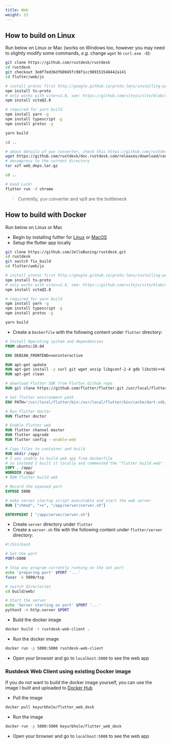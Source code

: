 ```yaml
---
title: Web 
weight: 23
---
```


## How to build on Linux


Run below on Linux or Mac (works on Windows too, however you may need to slightly modify some commands, *e.g.* change `wget` to `curl.exe -O`):

```sh
git clone https://github.com/rustdesk/rustdesk
cd rustdesk
git checkout 3e8f7ed36df60045fc98f1cc989151548442a141
cd flutter/web/js

# install protoc first http://google.github.io/proto-lens/installing-protoc.html
npm install ts-proto
# only works with vite<=2.8, see: https://github.com/vitejs/vite/blob/main/docs/guide/build.md#chunking-strategy
npm install vite@2.8

# required for yarn build
npm install yarn -g
npm install typescript -g
npm install protoc -g

yarn build

cd ..

# about details of yuv converter, check this https://github.com/rustdesk/rustdesk/issues/364#issuecomment-1023562050
wget https://github.com/rustdesk/doc.rustdesk.com/releases/download/console/web_deps.tar.gz
# decompress to the current directory
tar xzf web_deps.tar.gz

cd ..

# Good Luck!
flutter run -d chrome
```

> Currently, yuv converter and vp9 are the bottleneck

## How to build with Docker

Run below on Linux or Mac
- Begin by installing fultter for [Linux](https://docs.flutter.dev/get-started/install/linux#install-flutter-manually) or [MacOS](https://docs.flutter.dev/get-started/install/macos)
- Setup the flutter app locally
```sh
git clone https://github.com/JelleBuning/rustdesk.git
cd rustdesk 
git switch fix_build
cd flutter/web/js

# install protoc first http://google.github.io/proto-lens/installing-protoc.html
npm install ts-proto
# only works with vite<=2.8, see: https://github.com/vitejs/vite/blob/main/docs/guide/build.md#chunking-strategy
npm install vite@2.8

# required for yarn build
npm install yarn -g
npm install typescript -g
npm install protoc -g

yarn build
```
- Create a `Dockerfile` with the following content under `flutter` directory:

```Dockerfile
# Install Operating system and dependencies
FROM ubuntu:20.04

ENV DEBIAN_FRONTEND=noninteractive 

RUN apt-get update 
RUN apt-get install -y curl git wget unzip libgconf-2-4 gdb libstdc++6 libglu1-mesa fonts-droid-fallback lib32stdc++6 python3 clang cmake ninja-build pkg-config libgtk-3-dev
RUN apt-get clean

# download Flutter SDK from Flutter Github repo
RUN git clone https://github.com/flutter/flutter.git /usr/local/flutter

# Set flutter environment path
ENV PATH="/usr/local/flutter/bin:/usr/local/flutter/bin/cache/dart-sdk/bin:${PATH}"

# Run flutter doctor
RUN flutter doctor

# Enable flutter web
RUN flutter channel master
RUN flutter upgrade
RUN flutter config --enable-web

# Copy files to container and build
RUN mkdir /app/
# I was unable to build web app from dockerfile 
# so instead I built it locally and commented the "flutter build web" in this file
COPY . /app/
WORKDIR /app/
# RUN flutter build web

# Record the exposed port
EXPOSE 5000

# make server startup script executable and start the web server
RUN ["chmod", "+x", "/app/server/server.sh"]

ENTRYPOINT [ "/app/server/server.sh"]
```
- Create `server` directory under `flutter`
- Create a `server.sh` file with the following content under `flutter/server` directory:
```sh
#!/bin/bash

# Set the port
PORT=5000

# Stop any program currently running on the set port
echo 'preparing port' $PORT '...'
fuser -k 5000/tcp

# switch directories
cd build/web/

# Start the server
echo 'Server starting on port' $PORT '...'
python3 -m http.server $PORT
```
- Build the docker image
```sh
docker build -t rustdesk-web-client .
```
- Run the docker image
```sh
docker run -p 5000:5000 rustdesk-web-client
```
- Open your browser and go to `localhost:5000` to see the web app

### Rustdesk Web Client using existing Docker image
If you do not want to build the docker image yourself, you can use the image I built and uploaded to [Docker Hub](https://hub.docker.com/r/keyurbhole/flutter_web_desk)
- Pull the image
```sh
docker pull keyurbhole/flutter_web_desk
```
- Run the image
```sh
docker run -p 5000:5000 keyurbhole/flutter_web_desk
```
- Open your browser and go to `localhost:5000` to see the web app